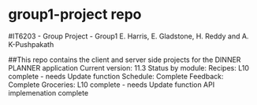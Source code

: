 # group1-project repo


#IT6203 - Group Project - Group1
E. Harris, E. Gladstone, H. Reddy and A. K-Pushpakath

##This repo contains the client and server side projects for the DINNER PLANNER application
Current version: 11.3
Status by module:
Recipes: L10 complete - needs Update function
Schedule: Complete
Feedback: Complete
Groceries: L10 complete - needs Update function
API implemenation complete
